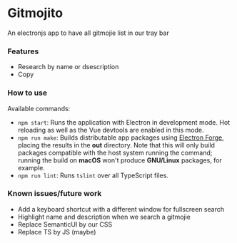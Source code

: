 # Gitmojito

An electronjs app to have all gitmojie list in our tray bar

### Features

* Research by name or dsescription
* Copy

### How to use

Available commands:
* `npm start`: Runs the application with Electron in development mode. Hot reloading as well as the Vue devtools are enabled in this mode.
* `npm run make`: Builds distributable app packages using [Electron Forge](https://github.com/electron-userland/electron-forge), placing the results in the **out** directory. Note that this will only build packages compatible with the host system running the command; running the build on **macOS** won't produce **GNU/Linux** packages, for example.
* `npm run lint`: Runs `tslint` over all TypeScript files.

### Known issues/future work

* Add a keyboard shortcut with a different window for fullscreen search
* Highlight name and description when we search a gitmojie
* Replace SemanticUI by our CSS
* Replace TS by JS (maybe)

